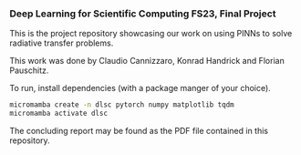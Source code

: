 ### Deep Learning for Scientific Computing FS23, Final Project

This is the project repository showcasing our work on using
PINNs to solve radiative transfer problems.

This work was done by Claudio Cannizzaro, Konrad Handrick and Florian Pauschitz.

To run, install dependencies (with a package manger of your choice).

```bash
micromamba create -n dlsc pytorch numpy matplotlib tqdm
micromamba activate dlsc
``` 

The concluding report may be found as the PDF file contained in this repository.
